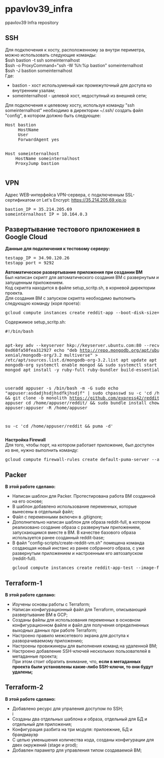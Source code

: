 # ppavlov39_infra
ppavlov39 Infra repository

<h2>SSH</h2>

Для подключения к хосту, расположенному за внутри периметра, можно использовать следующие команды:<br>
$ssh bastion -t ssh someinternalhost<br>
$ssh -o ProxyCommand="ssh -W %h:%p bastion" someinternalhost<br>
$ssh -J bastion someinternalhost<br>
Где:<br><ul>
    <li> bastion - хост используменый как промежуточный для доступа ко внутренним узалам;</li>
    <li> someinternalhost - целевой хост, недоступный из внешней сети;</li>
</ul>
Для подключения к целевому хосту, используя команду "ssh someinternalhost" необходимо в директории ~/.ssh/ создать файл "config", в котором должно быть следующее:<br>
<pre>Host bastion
     HostName <bastion_host_address>
     User <ssh_user>
     ForwardAgent yes
<P>
Host someinternalhost
    HostName someinternalhost
    ProxyJump bastion
</pre>
<P>
<h2>VPN</h2>

Адрес WEB-интерфейса VPN-сервера, с подключенным SSL-сертификатом от Let's Encrypt: https://35.214.205.69.xip.io<P>
<P>
<pre>
bastion_IP = 35.214.205.69
someinternalhost_IP = 10.164.0.3
</pre>

<P>
<h2>Развертывание тестового приложениея в Google Cloud </h2>
<b>Данные для подключения к тестовому серверу:</b><br>
<pre>
testapp_IP = 34.90.120.26
testapp_port = 9292
</pre>
<P>
<B>Автоматическое развертывание приложения при создании ВМ</B><br>
Был написан скрипт для автоматического создания ВМ с развернутым и запущенным приложением.<br>
Код скрипта находится в файле setup_scritp.sh, в корневой директории проекта.<br>
Для создания ВМ с запуском скрипта необходимо выполнить следующую команду (коря проета):<br>
<pre>
gcloud compute instances create reddit-app --boot-disk-size=10GB --image-family ubuntu-1604-lts --image-project=ubuntu-os-cloud --machine-type=g1-small --tags puma-server --metadata-from-file startup-script=./setup_scritp.sh --restart-on-failure
</pre>
<P>
Содержимое setup_scritp.sh:<br>
<pre>
#!/bin/bash

apt-key adv --keyserver hkp://keyserver.ubuntu.com:80 --recv-keys 0xd68fa50fea312927
echo "deb http://repo.mongodb.org/apt/ubuntu xenial/mongodb-org/3.2 multiverse" > /etc/apt/sources.list.d/mongodb-org-3.2.list
apt update
apt install -y mongodb-org
systemctl enable mongod && sudo systemctl start mongod
apt install -y ruby-full ruby-bundler build-essential

useradd appuser -s /bin/bash -m -G sudo
echo "appuser:asdadjhsdjhsdfkjhsdjf" | sudo chpasswd
su -c 'cd /home/appuser && git clone -b monolith https://github.com/express42/reddit.git' appuser
cd /home/appuser/reddit/ && sudo bundle install
chown appuser:appuser -R /home/appuser

su -c 'cd /home/appuser/reddit && puma -d'
</pre>
<P>
<B>Настройка Firewall</B><br>
Для того, чтобы порт, на котором работает приложение, был доступен из вне, нужно выполнить команду:<br>
<pre>
gcloud compute firewall-rules create default-puma-server --allow tcp:9292
</pre>

<h2>Packer</h2>
<b>В этой работе сделано:</b>
<ul>
  <li>Написан шаблон для Packer. Протестирована работа ВМ созданной на его основе;</li>
  <li>В шаблон добавлено использование переменных, которые вынесены в отдельный файл;</li>
  <li>Файл с переменными включен в .gitignore;</li>
  <li>Дополнительно написан шаблон для образа reddit-full, в котором реализовано создание образа с развернутым приложением, запускающимся вместе в ВМ. В качестве базового образа используется ранее созданный reddit-base;</li>
  <li>В файл "config-scripts/create-reddit-vm.sh" помещена команда создающая новый инстанс из ранее собранного образа, с уже развернутым приложением и настроенным его автозапуском (reddit-full).
  <pre>gcloud compute instances create reddit-app-test --image-family reddit-full --machine-type=f1-micro</pre>
  </li>
</ul>

<h2>Terraform-1</h2>
<b>В этой работе сделано:</b>
<ul>
  <li>Изучены основы работы с Terraform;</li>
  <li>Написан конфигурационный файл для Terraform, описывающий развертывание ВМ в GCP;</li>
  <li>Созданы файлы для использования переменных в основном конфигурационном файле и файл для получения определненных выходных данных при работе Terraform;</li>
  <li>Настроено правило межсетевого экрана для доступа к разворачиваемому приложению;</li>
  <li>Настроены провижинеры для выполнения команд на удаленной ВМ;</li>
  <li>Настроено добавление SSH-ключей нескольких пользователей в метаданные проекта;<br>При этом стоит обратить внимание, что, <b>если в метаданных проекта были установлены какие-либо SSH-ключи, то они будут удалены;</b></li>
</ul>

<h2>Terraform-2</h2>
<b>В этой работе сделано:</b>
<ul>
  <li>Добавлено ресурс для упраления доступом по SSH;</li>i
  <li>Созданы два отдельных шаблона и образа, отдельный для БД и отдельный для приложения;</li>
  <li>Конфигурация разбита на три модуля: прилоежние, БД и брандмауэр</li>
  <li>С целью уменьшения количества кода, созданы конфигурации для двех окружений (stage и prod);</li>
  <li>Добавлен параметр для управления типом создаваемой ВМ;</li>


